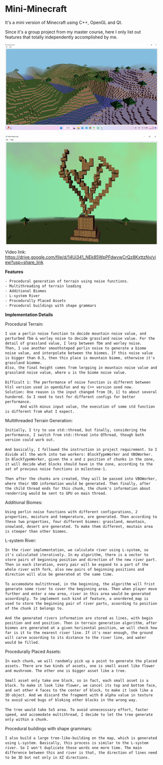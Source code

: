 # Mini-Minecraft

It's a mini version of Minecraft using C++, OpenGL and Qt.

Since it's a group project from my master course, here I only list out features that totally independently accomplished by me.

![avatar](./1.png)

![avatar](./2.png)

Video link: https://drive.google.com/file/d/14Ui341_NEk85WpPFdwvwCrQz8KxttzNy/view?usp=share_link

**Features**

	- Procedural generation of terrain using noise functions.
	- Multithreading of terrain loading
	- Additional Biomes
	- L-system River
	- Procedurally Placed Assets
	- Procedural buildings with shape grammars

**Implementation Details**

Procedural Terrain:

	I use a perlin noise function to decide mountain noise value, and perturbed fbm & worley noise to decide grassland noise value. For the detail of grassland value, I lerp between fbm and worley noise.
	Then, I use another smoothsteped perlin noise to generate a biome noise value, and interpolate between the biomes. If this noise value is bigger than 0.5, then this place is mountain biome, otherwise it's grassland biomme.
	Also, the final height comes from lerpping in mountain noise value and grassland noise value, where u is the biome noise value.

	Difficult 1: The performance of noise function is different between hlsl version used in openGLFun and my C++ version used now.
	Solution: One reason is the input changed from [0, 1] to about several hundered. So I need to test for different configs for better performance.
		   And with minus input value, the execution of some std function is different from what I expect.


Multithreaded Terrain Generation:

	Initially, I try to use std::thread, but finally, considering the performance, I switch from std::thread into QThread, though both version could work out.

	And basically, I followed the instruction in project requirement. So I divide all the work into two workers: BlockTypeWorker and VBOWorker. In BlockTypeWorker, given the x and z position of chunks in the zone, it will decide what blocks should have in the zone, according to the set of previous noise functions in milestone-1.

	Then after the chunks are created, they will be passed into VBOWorker, where their VBO information would be generated. Then finally, after the child thread ends for this chunk, the chunk's information about renderring would be sent to GPU on main thread.

Additional Biomes:

	Using perlin noise functions with different configurations, 2 properties, moisture and temperature, are generated. Then according to these two properties, four different biomes: grassland, mountain, snowland, desert are generated. To make them different, moutain area is steeper than other biomes.

L-system River:

	In the river implementation, we calculate river using L-system, so it's calculated iteratively. In my algorithm, there is a vector to store pairs of beginning position and direction of the new river part. Then in each iteration, every pair will be expand to a part of the whole river with fork, also new pairs of beginning positions and direction will also be generated at the same time.

	To accomodate multithread, in the beginning, the algorithm will frist generate some river to cover the beginning area. Then when player move further and enter a new area, river in this area would be generated acoordingly. To implement such kind of feature, a unordered_map is used to store the beginning pair of river parts, acoording to position of the chunk it belongs to.

	And the generated rivers information are stored as lines, with begin position and end position. Then in terrain generation algorithm, after biomes are generated at a given horizontal position, we will check how far is it to the nearest river line. If it's near enough, the ground will carve acoording to its distance to the river line, and water would be filled.

Procedurally Placed Assets:

	In each chunk, we will randomly pick up a point to generate the placed assets. There are two kinds of assets, one is small asset like flower and mushroom. The other one is bigger asset like a tree.

	Small asset only take one block, so in fact, each small asset is a block. To make it look like flower, we cancel its top and bottom face, and set other 4 faces to the center of block, to make it look like a 3D object. And we discard the fragment with 0 alpha value in texture to avoid wired bugs of bloking other blocks in the wrong way.

	The tree would take 5x5 area. To avoid unnecesssary effort, faster speed, and accomodate multithread, I decide to let the tree generate only within a chunk.

Procedural buildings with shape grammars:

	I also build a large tree-like-building on the map, which is generated using L-system. Basically, this process is similar to the L-system river. So I won't duplicate those words one more time. The main difference between this and river is that, the direction of lines need to be 3D but not only in XZ directions.

